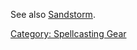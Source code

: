 See also [Sandstorm](Sandstorm.md "wikilink").

[Category: Spellcasting Gear](Category:_Spellcasting_Gear "wikilink")
